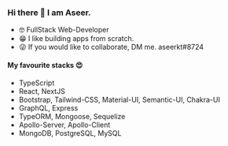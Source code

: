 ### Hi there 👋 I am Aseer.

- 🤓 FullStack Web-Developer
- 😁 I like building apps from scratch.
- 😜 If you would like to collaborate, DM me. aseerkt#8724

#### My favourite stacks 😍

- TypeScript
- React, NextJS
- Bootstrap, Tailwind-CSS, Material-UI, Semantic-UI, Chakra-UI
- GraphQL, Express
- TypeORM, Mongoose, Sequelize
- Apollo-Server, Apollo-Client
- MongoDB, PostgreSQL, MySQL

